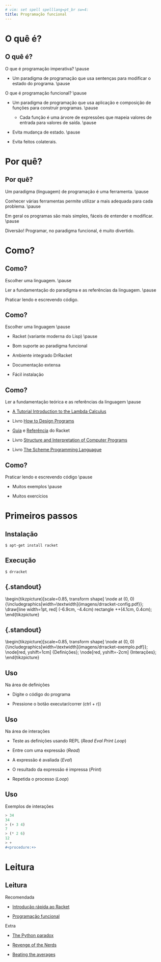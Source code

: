 ```yaml
---
# vim: set spell spelllang=pt_br sw=4:
title: Programação funcional
---
```


O quê é?
========

## O quê é?

O que é programação imperativa? \pause

- Um paradigma de programação que usa sentenças para modificar o estado do programa. \pause

O que é programação funcional? \pause

- Um paradigma de programação que usa aplicação e composição de funções para construir programas. \pause

    - Cada função é uma árvore de expressões que mapeia valores de entrada para valores de saída. \pause

- Evita mudança de estado. \pause

- Evita feitos colaterais.



Por quê?
========

## Por quê?

Um paradigma (linguagem) de programação é uma ferramenta. \pause

Conhecer várias ferramentas permite utilizar a mais adequada para cada problema. \pause

Em geral os programas são mais simples, fáceis de entender e modificar. \pause

Diversão! Programar, no paradigma funcional, é muito divertido.



Como?
=====

## Como?

Escolher uma linguagem. \pause

Ler a fundamentação do paradigma e as referências da linguagem. \pause

Praticar lendo e escrevendo código.


## Como?

Escolher uma linguagem \pause

- Racket (variante moderna do Lisp) \pause

- Bom suporte ao paradigma funcional

- Ambiente integrado DrRacket

- Documentação extensa

- Fácil instalação


## Como?

Ler a fundamentação teórica e as referências da linguagem \pause

- [A Tutorial Introduction to the Lambda Calculus](http://www.inf.fu-berlin.de/lehre/WS03/alpi/lambda.pdf)

- Livro [How to Design Programs](http://htdp.org/)

- [Guia](http://docs.racket-lang.org/guide/index.html)
  e [Referência](http://docs.racket-lang.org/reference/) do Racket

- Livro [Structure and Interpretation of Computer Programs](https://mitpress.mit.edu/sicp/)

- Livro [The Scheme Programming Languague](http://www.scheme.com/tspl4/ )


## Como?

Praticar lendo e escrevendo código \pause

- Muitos exemplos \pause

- Muitos exercícios



Primeiros passos
================

## Instalação

```console
$ apt-get install racket
```


## Execução

```console
$ drracket
```


## {.standout}

\begin{tikzpicture}[scale=0.85, transform shape]
    \node at (0, 0) {\includegraphics[width=\textwidth]{imagens/drracket-config.pdf}};
    \draw[line width=1pt, red] (-6.9cm, -4.4cm) rectangle ++(4.1cm, 0.4cm);
\end{tikzpicture}


## {.standout}

\begin{tikzpicture}[scale=0.85, transform shape]
    \node at (0, 0) {\includegraphics[width=\textwidth]{imagens/drracket-exemplo.pdf}};
    \node[red, yshift=1cm] {Definições};
    \node[red, yshift=-2cm] {Interações};
\end{tikzpicture}


## Uso

Na área de definições

- Digite o código do programa

- Pressione o botão executar/correr (ctrl + r))


## Uso

Na área de interações

- Teste as definições usando REPL (_Read Eval Print Loop_)

- Entre com uma expressão (_Read_)

- A expressão é avaliada (_Eval_)

- O resultado da expressão é impressa (_Print_)

- Repetida o processo (_Loop_)


## Uso

Exemplos de interações

```scheme
> 34
34
> (+ 3 4)
7
> (* 2 6)
12
> +
#<procedure:+>
```



Leitura
=======

## Leitura

Recomendada

- [Introdução rápida ao Racket](http://docs.racket-lang.org/quick/)

- [Programação funcional](https://en.wikipedia.org/wiki/Functional_programming)


Extra

- [The Python paradox](http://www.paulgraham.com/pypar.html)

- [Revenge of the Nerds](http://www.paulgraham.com/icad.html)

- [Beating the averages](http://www.paulgraham.com/avg.html)
